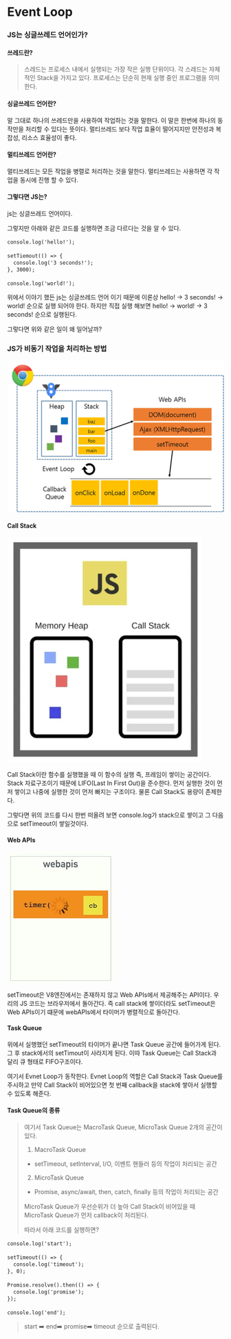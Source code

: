 # Event Loop

### JS는 싱글쓰레드 언어인가?

#### 쓰레드란?

> 스레드는 프로세스 내에서 실행되는 가장 작은 실행 단위이다.
> 각 스레드는 자체적인 Stack을 가지고 있다.
> 프로세스는 단순히 현재 실행 중인 프로그램을 의미한다.

#### 싱글쓰레드 언어란?

말 그대로 하나의 쓰레드만을 사용하여 작업하는 것을 말한다. 이 말은 한번에 하나의 동작만을 처리할 수 있다는 뜻이다.
멀티쓰레드 보다 작업 효율이 떨어지지만 안전성과 복잡성, 리소스 효율성이 좋다.

#### 멀티쓰레드 언어란?

멀티쓰레드는 모든 작업을 병렬로 처리하는 것을 말한다. 멀티쓰레드는 사용하면 각 작업을 동시에 진행 할 수 있다.

#### 그렇다면 JS는?

js는 싱글쓰레드 언어이다.

그렇지만 아래와 같은 코드를 실행하면 조금 다르다는 것을 알 수 있다.

```tsx
console.log('hello!');

setTiemout(() => {
  console.log('3 seconds!');
}, 3000);

console.log('world!');
```

위에서 이야기 했든 js는 싱글쓰레드 언어 이기 때문에 이론상 hello! -> 3 seconds! -> world! 순으로 실행 되어야 한다.
하지만 직접 실행 해보면 hello! -> world! -> 3 seconds! 순으로 실행된다.

그렇다면 위와 같은 일이 왜 일어날까?

### JS가 비동기 작업을 처리하는 방법

![alt text](./img/Evnet%20Loop.png)

#### Call Stack

![alt text](./img/callStack.png)

Call Stack이란 함수를 실행했을 때 이 함수의 실행 즉, 프레임이 쌓이는 공간이다.
Stack 자료구조이기 때문에 LIFO(Last In First Out)을 준수한다.
먼저 실행한 것이 먼저 쌓이고 나중에 실행한 것이 먼저 빠지는 구조이다.
물론 Call Stack도 용량이 존제한다.

그렇다면 위의 코드를 다시 한번 떠올려 보면 console.log가 stack으로 쌓이고 그 다음으로 setTimeout이 쌓일것이다.

#### Web APIs

![alt text](./img/Web%20APIs.png)

setTimeout은 V8엔진에서는 존재하지 않고 Web APIs에서 제공해주는 API이다.
우리의 JS 코드는 브라우저에서 돌아간다.
즉 call stack에 쌓이더라도 setTimeout은 Web APIs이기 떄문에 webAPIs에서 타이머가 병렬적으로 돌아간다.

#### Task Queue

위에서 실행했던 setTimeout의 타이머가 끝나면 Task Queue 공간에 들어가게 된다. 그 후 stack에서의 setTimout이 사라지게 된다.
이따 Task Queue는 Call Stack과 달리 큐 형태로 FIFO구조이다.

여기서 Evnet Loop가 동작한다. Evnet Loop의 역할은 Call Stack과 Task Queue를 주시하고
만약 Call Stack이 비어있으면 첫 번째 callback을 stack에 쌓아서 실행할 수 있도록 해준다.

#### Task Queue의 종류

> 여기서 Task Queue는 MacroTask Queue, MicroTask Queue 2개의 공간이 있다.
>
> 1.  MacroTask Queue
>
> - setTimeout, setInterval, I/O, 이벤트 핸들러 등의 작업이 처리되는 공간
>
> 2.  MicroTask Queue
>
> - Promise, async/await, then, catch, finally 등의 작업이 처리되는 공간
>
> MicroTask Queue가 우선순위가 더 높아 Call Stack이 비어있을 때 MicroTask Queue가 먼저 callback이 처리된다.
>
> 따라서 아래 코드를 실행하면?

```tsx
console.log('start');

setTimeout(() => {
  console.log('timeout');
}, 0);

Promise.resolve().then(() => {
  console.log('promise');
});

console.log('end');
```

> start ➡️ end➡️ promise➡️ timeout 순으로 출력된다.
